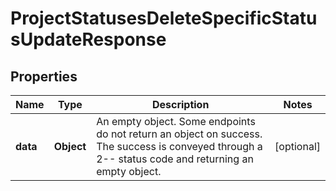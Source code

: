 

# ProjectStatusesDeleteSpecificStatusUpdateResponse


## Properties

| Name | Type | Description | Notes |
|------------ | ------------- | ------------- | -------------|
|**data** | **Object** | An empty object. Some endpoints do not return an object on success. The success is conveyed through a 2-- status code and returning an empty object. |  [optional] |



